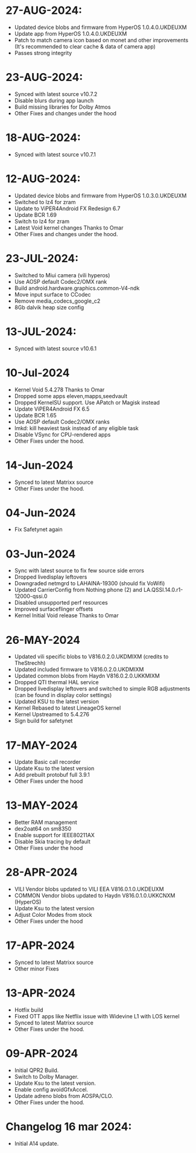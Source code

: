 # 27-AUG-2024:
- Updated device blobs and firmware from HyperOS 1.0.4.0.UKDEUXM
- Update app from HyperOS 1.0.4.0.UKDEUXM
- Patch to match camera icon based on monet and other improvements (It's recommended to clear cache & data of camera app)
- Passes strong integrity

# 23-AUG-2024:
- Synced with latest source v10.7.2
- Disable blurs during app launch
- Build missing libraries for Dolby Atmos
- Other Fixes and changes under the hood

# 18-AUG-2024:
- Synced with latest source v10.7.1

# 12-AUG-2024:
- Updated device blobs and firmware from HyperOS 1.0.3.0.UKDEUXM
- Switched to lz4 for zram
- Update to ViPER4Android FX Redesign 6.7
- Update BCR 1.69
- Switch to lz4 for zram
- Latest Void kernel changes Thanks to Omar
- Other Fixes and changes under the hood.

# 23-JUL-2024:
- Switched to Miui camera (vili hyperos)
- Use AOSP default Codec2/OMX rank
- Build android.hardware.graphics.common-V4-ndk
- Move input surface to CCodec
- Remove media_codecs_google_c2
- 8Gb dalvik heap size config

# 13-JUL-2024:
- Synced with latest source v10.6.1

# 10-Jul-2024
- Kernel Void 5.4.278 Thanks to Omar
- Dropped some apps eleven,mapps,seedvault
- Dropped KernelSU support. Use APatch or Magisk instead
- Update ViPER4Android FX 6.5
- Update BCR 1.65
- Use AOSP default Codec2/OMX ranks
- lmkd: kill heaviest task instead of any eligible task
- Disable VSync for CPU-rendered apps
- Other Fixes under the hood.

# 14-Jun-2024
- Synced to latest Matrixx source
- Other Fixes under the hood.

# 04-Jun-2024
- Fix Safetynet again

# 03-Jun-2024
- Sync with latest source to fix few source side errors
- Dropped livedisplay leftovers
- Downgraded netmgrd to LAHAINA-19300 (should fix VoWifi)
- Updated CarrierConfig from Nothing phone (2) and LA.QSSI.14.0.r1-12000-qssi.0
- Disabled unsupported perf resources
- Improved surfaceflinger offsets
- Kernel Initial Void release Thanks to Omar

# 26-MAY-2024
- Updated vili specific blobs to V816.0.2.0.UKDMIXM (credits to TheStrechh)
- Updated included firmware to V816.0.2.0.UKDMIXM
- Updated common blobs from Haydn V816.0.2.0.UKKMIXM
- Dropped QTI thermal HAL service
- Dropped livedisplay leftovers and switched to simple RGB adjustments (can be found in display color settings)
- Updated KSU to the latest version
- Kernel Rebased to latest LineageOS kernel
- Kernel Upstreamed to 5.4.276
- Sign build for safetynet

# 17-MAY-2024
- Update Basic call recorder
- Update Ksu to the latest version
- Add prebuilt protobuf full 3.9.1
- Other Fixes under the hood

# 13-MAY-2024
- Better RAM management
- dex2oat64 on sm8350
- Enable support for IEEE80211AX
- Disable Skia tracing by default
- Other Fixes under the hood

# 28-APR-2024
- VILI Vendor blobs updated to VILI EEA V816.0.1.0.UKDEUXM
- COMMON Vendor blobs updated to Haydn V816.0.1.0.UKKCNXM (HyperOS)
- Update Ksu to the latest version
- Adjust Color Modes from stock
- Other Fixes under the hood

# 17-APR-2024
- Synced to latest Matrixx source
- Other minor Fixes

# 13-APR-2024
- Hotfix build
- Fixed OTT apps like Netflix issue with Widevine L1 with LOS kernel
- Synced to latest Matrixx source
- Other Fixes under the hood.

# 09-APR-2024
- Initial QPR2 Build.
- Switch to Dolby Manager.
- Update Ksu to the latest version.
- Enable config avoidGfxAccel.
- Update adreno blobs from AOSPA/CLO.
- Other Fixes under the hood.

# Changelog 16 mar 2024:
- Initial A14 update.
